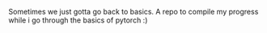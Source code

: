 Sometimes we just gotta go back to basics. A repo to compile my progress while i go through the basics of pytorch :)
